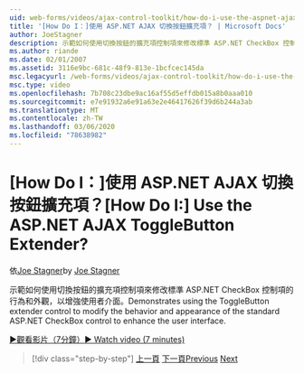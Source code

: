 ```yaml
---
uid: web-forms/videos/ajax-control-toolkit/how-do-i-use-the-aspnet-ajax-togglebutton-extender
title: '[How Do I：]使用 ASP.NET AJAX 切換按鈕擴充項？ | Microsoft Docs'
author: JoeStagner
description: 示範如何使用切換按鈕的擴充項控制項來修改標準 ASP.NET CheckBox 控制項的行為和外觀，以增強使用者 。
ms.author: riande
ms.date: 02/01/2007
ms.assetid: 3116e9bc-681c-48f9-813e-1bcfcec145da
msc.legacyurl: /web-forms/videos/ajax-control-toolkit/how-do-i-use-the-aspnet-ajax-togglebutton-extender
msc.type: video
ms.openlocfilehash: 7b708c23dbe9ac16af55d5effdb015a8b0aaa010
ms.sourcegitcommit: e7e91932a6e91a63e2e46417626f39d6b244a3ab
ms.translationtype: MT
ms.contentlocale: zh-TW
ms.lasthandoff: 03/06/2020
ms.locfileid: "78638982"
---
```

# <a name="how-do-i-use-the-aspnet-ajax-togglebutton-extender"></a><span data-ttu-id="02fb2-104">[How Do I：]使用 ASP.NET AJAX 切換按鈕擴充項？</span><span class="sxs-lookup"><span data-stu-id="02fb2-104">[How Do I:] Use the ASP.NET AJAX ToggleButton Extender?</span></span>

<span data-ttu-id="02fb2-105">依[Joe Stagner](https://github.com/JoeStagner)</span><span class="sxs-lookup"><span data-stu-id="02fb2-105">by [Joe Stagner](https://github.com/JoeStagner)</span></span>

<span data-ttu-id="02fb2-106">示範如何使用切換按鈕的擴充項控制項來修改標準 ASP.NET CheckBox 控制項的行為和外觀，以增強使用者介面。</span><span class="sxs-lookup"><span data-stu-id="02fb2-106">Demonstrates using the ToggleButton extender control to modify the behavior and appearance of the standard ASP.NET CheckBox control to enhance the user interface.</span></span>

[<span data-ttu-id="02fb2-107">&#9654;觀看影片（7分鐘）</span><span class="sxs-lookup"><span data-stu-id="02fb2-107">&#9654; Watch video (7 minutes)</span></span>](https://channel9.msdn.com/Blogs/ASP-NET-Site-Videos/how-do-i-use-the-aspnet-ajax-togglebutton-extender)

> [!div class="step-by-step"]
> <span data-ttu-id="02fb2-108">[上一頁](how-do-i-use-the-aspnet-ajax-hovermenu-extender.md)
> [下一頁](how-do-i-use-the-aspnet-ajax-dropshadow-extender.md)</span><span class="sxs-lookup"><span data-stu-id="02fb2-108">[Previous](how-do-i-use-the-aspnet-ajax-hovermenu-extender.md)
[Next](how-do-i-use-the-aspnet-ajax-dropshadow-extender.md)</span></span>
